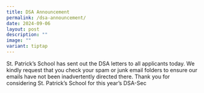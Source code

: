 ```yaml
---
title: DSA Announcement
permalink: /dsa-announcement/
date: 2024-09-06
layout: post
description: ""
image: ""
variant: tiptap
---
```

<p>St. Patrick’s School has sent out the DSA letters to all applicants today.
We kindly request that you check your spam or junk email folders to ensure
our emails have not been inadvertently directed there. Thank you for considering
St. Patrick’s School for this year’s DSA-Sec</p>